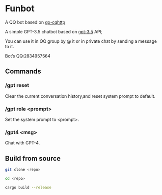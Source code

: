 
# Funbot 
A QQ bot based on [go-cqhttp](https://github.com/Mrs4s/go-cqhttp)


A simple GPT-3.5 chatbot based on [gpt-3.5](https://platform.openai.com/) API;

You can use it in QQ group by @ it or in private chat by sending a message to it.

Bot’s QQ:2834957564
## Commands

### /gpt reset

Clear the current conversation history,and reset system prompt to default.

### /gpt role \<prompt\>

Set the system prompt to \<prompt\>.

### /gpt4 \<msg\>

Chat with GPT-4.

## Build from source
```bash
git clone <repo>

cd <repo>

cargo build --release
```

